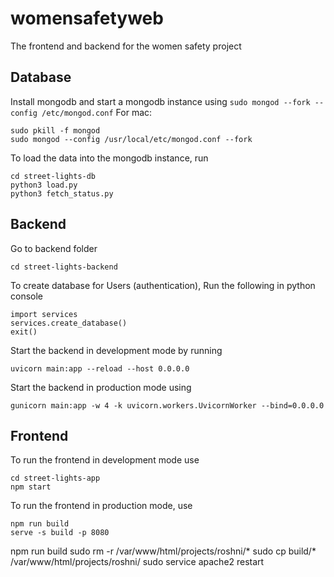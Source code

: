 # womensafetyweb
The frontend and backend for the women safety project

## Database
Install mongodb and start a mongodb instance using 
```sudo mongod --fork --config /etc/mongod.conf```
For mac:
```
sudo pkill -f mongod
sudo mongod --config /usr/local/etc/mongod.conf --fork
```

To load the data into the mongodb instance, run 
```
cd street-lights-db
python3 load.py
python3 fetch_status.py
```

## Backend

Go to backend folder

```
cd street-lights-backend
```

To create database for Users (authentication), Run the following in python console
```
import services
services.create_database()
exit()
```

Start the backend in development mode by running 
```
uvicorn main:app --reload --host 0.0.0.0
```
Start the backend in production mode using
```
gunicorn main:app -w 4 -k uvicorn.workers.UvicornWorker --bind=0.0.0.0
```

## Frontend
To run the frontend in development mode use
```
cd street-lights-app
npm start
```
To run the frontend in production mode, use
```
npm run build
serve -s build -p 8080
```
npm run build
sudo rm -r /var/www/html/projects/roshni/*
sudo cp build/* /var/www/html/projects/roshni/
sudo service apache2 restart

